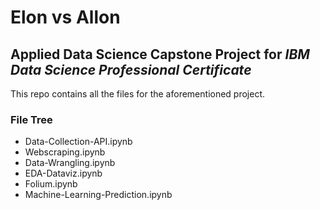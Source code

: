 # Elon vs Allon
## **Applied Data Science Capstone Project** for _IBM Data Science Professional Certificate_
  
This repo contains all the files for the aforementioned project.
  
### **File Tree**
- Data-Collection-API.ipynb  
- Webscraping.ipynb  
- Data-Wrangling.ipynb  
- EDA-Dataviz.ipynb  
- Folium.ipynb  
- Machine-Learning-Prediction.ipynb 
